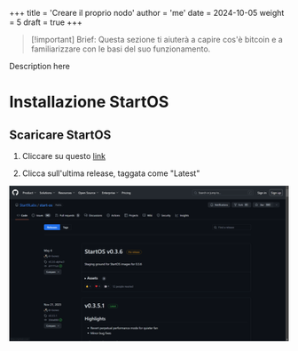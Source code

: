 +++
title = 'Creare il proprio nodo'
author = 'me'
date = 2024-10-05
weight = 5
draft = true
+++

> [!important] Brief:
> Questa sezione ti aiuterà a capire cos'è bitcoin e a familiarizzare con le basi del suo funzionamento.


Description here

# Installazione StartOS

## Scaricare StartOS

1) Cliccare su questo [link](https://github.com/Start9Labs/start-os/releases/)

2) Clicca sull'ultima release, taggata come "Latest"

![targets](img/screen1.png)